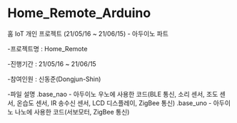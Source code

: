 # Home_Remote_Arduino
홈 IoT 개인 프로젝트 (21/05/16 ~ 21/06/15) - 아두이노 파트

-프로젝트명 : Home_Remote

-진행기간 : 21/05/16 ~ 21/06/15

-참여인원 : 신동준(Dongjun-Shin)

-파일 설명
.base_nao - 아두이노 우노에 사용한 코드(BLE 통신, 소리 센서, 조도 센서, 온습도 센서, IR 송수신 센서, LCD 디스플레이, ZigBee 통신)
.base_uno - 아두이노 나노에 사용한 코드(서보모터, ZigBee 통신)
